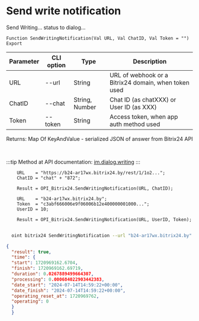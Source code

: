 ﻿---
sidebar_position: 16
---

# Send write notification
 Send Writing... status to dialog...



`Function SendWritingNotification(Val URL, Val ChatID, Val Token = "") Export`

  | Parameter | CLI option | Type | Description |
  |-|-|-|-|
  | URL | --url | String | URL of webhook or a Bitrix24 domain, when token used |
  | ChatID | --chat | String, Number | Chat ID (as chatXXX) or User ID (as XXX) |
  | Token | --token | String | Access token, when app auth method used |

  
  Returns:  Map Of KeyAndValue - serialized JSON of answer from Bitrix24 API

<br/>

:::tip
Method at API documentation: [im.dialog.writing](https://dev.1c-bitrix.ru/learning/course/?COURSE_ID=93&LESSON_ID=23802)
:::
<br/>


```bsl title="Code example"
    URL    = "https://b24-ar17wx.bitrix24.by/rest/1/1o2...";
    ChatID = "chat" + "872";

    Result = OPI_Bitrix24.SendWritingNotification(URL, ChatID);

    URL    = "b24-ar17wx.bitrix24.by";
    Token  = "c3abf666006e9f06006b12e400000001000...";
    UserID = 10;

    Result = OPI_Bitrix24.SendWritingNotification(URL, UserID, Token);
```



```sh title="CLI command example"
    
  oint bitrix24 SendWritingNotification --url "b24-ar17wx.bitrix24.by" --chat "chat + 450" --token "fe3fa966006e9f06006b12e400000001000..."

```

```json title="Result"
{
  "result": true,
  "time": {
  "start": 1720969162.6704,
  "finish": 1720969162.69719,
  "duration": 0.0267889499664307,
  "processing": 0.000684022903442383,
  "date_start": "2024-07-14T14:59:22+00:00",
  "date_finish": "2024-07-14T14:59:22+00:00",
  "operating_reset_at": 1720969762,
  "operating": 0
  }
  }
```
